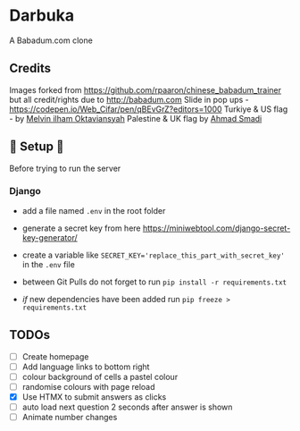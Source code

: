 # Darbuka 
A Babadum.com clone

## Credits
Images forked from https://github.com/rpaaron/chinese_babadum_trainer but all credit/rights due to http://babadum.com
Slide in pop ups - https://codepen.io/Web_Cifar/pen/qBEvGrZ?editors=1000
Turkiye & US flag - by [Melvin ilham Oktaviansyah](https://freeicons.io/profile/8939)
Palestine & UK flag by [Ahmad Smadi](https://freeicons.io/profile/203466?page=7)

## 🔧 Setup 🔧

Before trying to run the server

### Django

- add a file named `.env` in the root folder
- generate a secret key from here https://miniwebtool.com/django-secret-key-generator/
- create a variable like `SECRET_KEY='replace_this_part_with_secret_key'` in the `.env` file
- between Git Pulls do not forget to run `pip install -r requirements.txt`

- *if* new dependencies have been added run `pip freeze > requirements.txt`

## TODOs
- [ ] Create homepage
- [ ] Add language links to bottom right
- [ ] colour background of cells a pastel colour
- [ ] randomise colours with page reload
- [x] Use HTMX to submit answers as clicks
- [ ] auto load next question 2 seconds after answer is shown
- [ ] Animate number changes